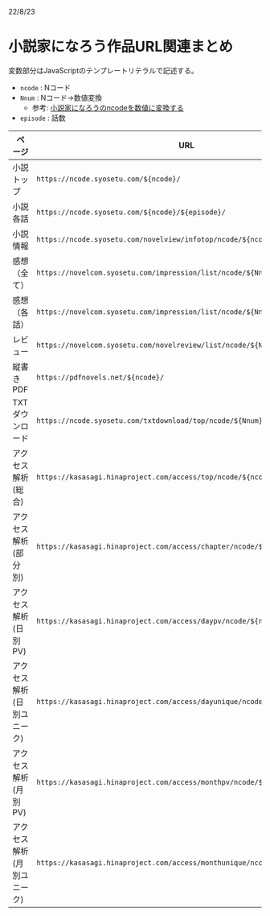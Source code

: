22/8/23

# 小説家になろう作品URL関連まとめ

変数部分はJavaScriptのテンプレートリテラルで記述する。

- `ncode` : Nコード
- `Nnum` : Nコード→数値変換
  - 参考: [小説家になろうのncodeを数値に変換する](../220822/index.md)
- `episode` : 話数

| ページ | URL |
| -- | -- |
| 小説トップ | `https://ncode.syosetu.com/${ncode}/` |
| 小説各話 | `https://ncode.syosetu.com/${ncode}/${episode}/` |
| 小説情報 | `https://ncode.syosetu.com/novelview/infotop/ncode/${ncode}/` |
| 感想（全て） | `https://novelcom.syosetu.com/impression/list/ncode/${Nnum}/` |
| 感想（各話） | `https://novelcom.syosetu.com/impression/list/ncode/${Nnum}/no/${episode}/`|
| レビュー | `https://novelcom.syosetu.com/novelreview/list/ncode/${Nnum}/` |
| 縦書きPDF | `https://pdfnovels.net/${ncode}/` |
| TXTダウンロード | `https://ncode.syosetu.com/txtdownload/top/ncode/${Nnum}/` |
| アクセス解析(総合) | `https://kasasagi.hinaproject.com/access/top/ncode/${ncode}/` |
| アクセス解析(部分別) | `https://kasasagi.hinaproject.com/access/chapter/ncode/${ncode}/` |
| アクセス解析(日別PV) | `https://kasasagi.hinaproject.com/access/daypv/ncode/${ncode}/` |
| アクセス解析(日別ユニーク) | `https://kasasagi.hinaproject.com/access/dayunique/ncode/${ncode}/` |
| アクセス解析(月別PV) | `https://kasasagi.hinaproject.com/access/monthpv/ncode/${ncode}/` |
| アクセス解析(月別ユニーク) | `https://kasasagi.hinaproject.com/access/monthunique/ncode/${ncode}/` |
